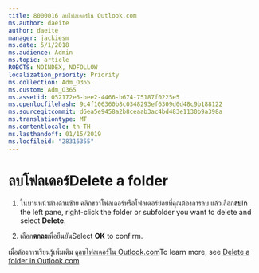 ```yaml
---
title: 8000016 ลบโฟลเดอร์ใน Outlook.com
ms.author: daeite
author: daeite
manager: jackiesm
ms.date: 5/1/2018
ms.audience: Admin
ms.topic: article
ROBOTS: NOINDEX, NOFOLLOW
localization_priority: Priority
ms.collection: Adm_O365
ms.custom: Adm_O365
ms.assetid: 052172e6-bee2-4466-b674-75187f0225e5
ms.openlocfilehash: 9c4f106360b8c0348293ef6309d0d48c9b188122
ms.sourcegitcommit: d6ea5e9458a2b8ceaab3ac4bd483e1130b9a398a
ms.translationtype: MT
ms.contentlocale: th-TH
ms.lasthandoff: 01/15/2019
ms.locfileid: "28316355"
---
```

# <a name="delete-a-folder"></a><span data-ttu-id="1fff3-102">ลบโฟลเดอร์</span><span class="sxs-lookup"><span data-stu-id="1fff3-102">Delete a folder</span></span>

1. <span data-ttu-id="1fff3-103">ในบานหน้าต่างด้านซ้าย คลิกขวาโฟลเดอร์หรือโฟลเดอร์ย่อยที่คุณต้องการลบ แล้วเลือก**ลบ**</span><span class="sxs-lookup"><span data-stu-id="1fff3-103">In the left pane, right-click the folder or subfolder you want to delete and select **Delete**.</span></span> 
    
2. <span data-ttu-id="1fff3-104">เลือก**ตกลง**เพื่อยืนยัน</span><span class="sxs-lookup"><span data-stu-id="1fff3-104">Select **OK** to confirm.</span></span> 
    
<span data-ttu-id="1fff3-105">เมื่อต้องการเรียนรู้เพิ่มเติม ดู[ลบโฟลเดอร์ใน Outlook.com](https://go.microsoft.com/fwlink/p/?linkid=873134)</span><span class="sxs-lookup"><span data-stu-id="1fff3-105">To learn more, see [Delete a folder in Outlook.com](https://go.microsoft.com/fwlink/p/?linkid=873134).</span></span>
  

